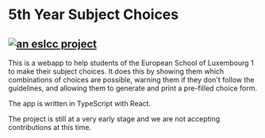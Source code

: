 # 5th Year Subject Choices
## [![an eslcc project](https://img.shields.io/badge/eslcc-project-orange.svg?style=flat-square)](https://eslcc.club)

This is a webapp to help students of the European School of Luxembourg 1 to make their subject choices. It does this
by showing them which combinations of choices are possible, warning them if they don't follow the guidelines, and allowing
them to generate and print a pre-filled choice form.

The app is written in TypeScript with React.

The project is still at a very early stage and we are not accepting contributions at this time.
